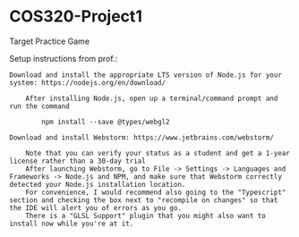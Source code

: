# COS320-Project1
Target Practice Game

Setup instructions from prof.:
   
    Download and install the appropriate LTS version of Node.js for your system: https://nodejs.org/en/download/
        
        After installing Node.js, open up a terminal/command prompt and run the command
            
            npm install --save @types/webgl2

    Download and install Webstorm: https://www.jetbrains.com/webstorm/
       
        Note that you can verify your status as a student and get a 1-year license rather than a 30-day trial
        After launching Webstorm, go to File -> Settings -> Languages and Frameworks -> Node.js and NPM, and make sure that Webstorm correctly detected your Node.js installation location.
        For convenience, I would recommend also going to the "Typescript" section and checking the box next to "recompile on changes" so that the IDE will alert you of errors as you go.
        There is a "GLSL Support" plugin that you might also want to install now while you're at it.
